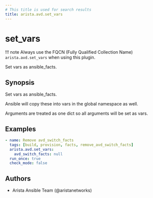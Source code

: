 ```yaml
---
# This title is used for search results
title: arista.avd.set_vars
---
```

<!--
  ~ Copyright (c) 2023-2024 Arista Networks, Inc.
  ~ Use of this source code is governed by the Apache License 2.0
  ~ that can be found in the LICENSE file.
  -->

# set_vars

!!! note
    Always use the FQCN (Fully Qualified Collection Name) `arista.avd.set_vars` when using this plugin.

Set vars as ansible_facts.

## Synopsis

Set vars as ansible_facts.

Ansible will copy these into vars in the global namespace as well.

Arguments are treated as one dict so all arguments will be set as vars.

## Examples

```yaml
- name: Remove avd_switch_facts
  tags: [build, provision, facts, remove_avd_switch_facts]
  arista.avd.set_vars:
    avd_switch_facts: null
  run_once: true
  check_mode: false
```

## Authors

- Arista Ansible Team (@aristanetworks)
